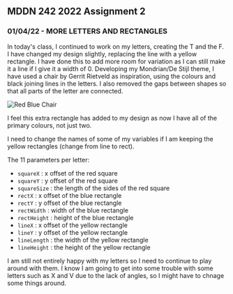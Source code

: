 ## MDDN 242 2022 Assignment 2

### 01/04/22 - MORE LETTERS AND RECTANGLES

In today's class, I continued to work on my letters, creating the T and the F. I have changed my design slightly, replacing the line with a yellow rectangle. I have done this to add more room for variation as I can still make it a line if I give it a width of 0. Developing my Mondrian/De Stijl theme, I have used a chair by Gerrit Rietveld as inspiration, using the colours and black joining lines in the letters. I also removed the gaps between shapes so that all parts of the letter are connected.

![Red Blue Chair](https://www.moma.org/media/W1siZiIsIjQwMjU2OSJdLFsicCIsImNvbnZlcnQiLCItcXVhbGl0eSA5MCAtcmVzaXplIDIwMDB4MjAwMFx1MDAzZSJdXQ.jpg?sha=465daf6d624bd1c5)

I feel this extra rectangle has added to my design as now I have all of the primary colours, not just two.

I need to change the names of some of my variables if I am keeping the yellow rectangles (change from line to rect).

The 11 parameters per letter:
  * `squareX` : x offset of the red square
  * `squareY` : y offset of the red square
  * `squareSize` : the length of the sides of the red square
  * `rectX` : x offset of the blue rectangle
  * `rectY` : y offset of the blue rectangle
  * `rectWidth` : width of the blue rectangle
  * `rectHeight` : height of the blue rectangle
  * `lineX` : x offset of the yellow rectangle
  * `lineY` : y offset of the yellow rectangle
  * `lineLength` : the width of the yellow rectangle
  * `lineHeight` : the height of the yellow rectangle

I am still not entirely happy with my letters so I need to continue to play around with them. I know I am going to get into some trouble with some letters such as X and V due to the lack of angles, so I might have to chnage some things around.
